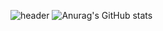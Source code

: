 ![header](https://capsule-render.vercel.app/api?type=slice&color=auto&height=300&section=header&text=Positive%20Developer!&desc=Seo%20Young%20Ho&descSize=30&descAlignY=40&fontSize=60&rotate=19)
![Anurag's GitHub stats](https://github-readme-stats.vercel.app/api?username=0Hoxy&theme=default&show_icons=true)

